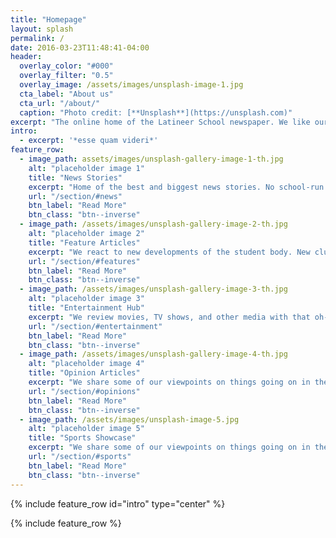 ```yaml
---
title: "Homepage"
layout: splash
permalink: /
date: 2016-03-23T11:48:41-04:00
header:
  overlay_color: "#000"
  overlay_filter: "0.5"
  overlay_image: /assets/images/unsplash-image-1.jpg
  cta_label: "About us"
  cta_url: "/about/"
  caption: "Photo credit: [**Unsplash**](https://unsplash.com)"
excerpt: "The online home of the Latineer School newspaper. We like our news like a good lemonade: Cold, crisp, and refreshing."
intro: 
  - excerpt: '*esse quam videri*'
feature_row:
  - image_path: assets/images/unsplash-gallery-image-1-th.jpg
    alt: "placeholder image 1"
    title: "News Stories"
    excerpt: "Home of the best and biggest news stories. No school-run news publications even come close."
    url: "/section/#news"
    btn_label: "Read More"
    btn_class: "btn--inverse"
  - image_path: /assets/images/unsplash-gallery-image-2-th.jpg
    alt: "placeholder image 2"
    title: "Feature Articles"
    excerpt: "We react to new developments of the student body. New clubs, school events, and school policy."
    url: "/section/#features"
    btn_label: "Read More"
    btn_class: "btn--inverse"
  - image_path: /assets/images/unsplash-gallery-image-3-th.jpg
    alt: "placeholder image 3"
    title: "Entertainment Hub"
    excerpt: "We review movies, TV shows, and other media with that oh-so-critical TBLS lens."
    url: "/section/#entertainment"
    btn_label: "Read More"
    btn_class: "btn--inverse"
  - image_path: /assets/images/unsplash-gallery-image-4-th.jpg
    alt: "placeholder image 4"
    title: "Opinion Articles"
    excerpt: "We share some of our viewpoints on things going on in the world."
    url: "/section/#opinions"
    btn_label: "Read More"
    btn_class: "btn--inverse"
  - image_path: /assets/images/unsplash-image-5.jpg
    alt: "placeholder image 5"
    title: "Sports Showcase"
    excerpt: "We share some of our viewpoints on things going on in the world."
    url: "/section/#sports"
    btn_label: "Read More"
    btn_class: "btn--inverse"
---
```


{% include feature_row id="intro" type="center" %}

{% include feature_row %}
